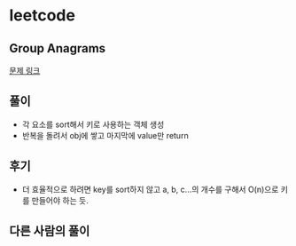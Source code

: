 # leetcode

## Group Anagrams

[문제 링크](https://leetcode.com/problems/group-anagrams/)

## 풀이

- 각 요소를 sort해서 키로 사용하는 객체 생성
- 반복을 돌려서 obj에 쌓고 마지막에 value만 return

## 후기

- 더 효율적으로 하려면 key를 sort하지 않고 a, b, c...의 개수를 구해서 O(n)으로 키를 만들어야 하는 듯.

## 다른 사람의 풀이
